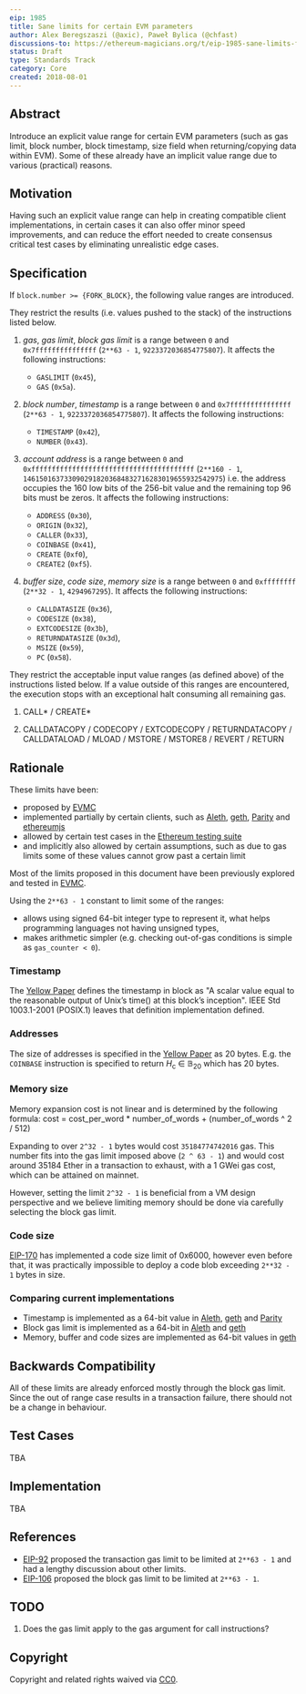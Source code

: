 ```yaml
---
eip: 1985
title: Sane limits for certain EVM parameters
author: Alex Beregszaszi (@axic), Paweł Bylica (@chfast)
discussions-to: https://ethereum-magicians.org/t/eip-1985-sane-limits-for-certain-evm-parameters/3224
status: Draft
type: Standards Track
category: Core
created: 2018-08-01
---
```


## Abstract

Introduce an explicit value range for certain EVM parameters
(such as gas limit, block number, block timestamp, size field when returning/copying data within EVM).
Some of these already have an implicit value range due to various (practical) reasons.

## Motivation

Having such an explicit value range can help in creating compatible client implementations,
in certain cases it can also offer minor speed improvements,
and can reduce the effort needed to create consensus critical test cases
by eliminating unrealistic edge cases.

## Specification

If `block.number >= {FORK_BLOCK}`, the following value ranges are introduced.

They restrict the results (i.e. values pushed to the stack) of the instructions listed below.

1. *gas*, *gas limit*, *block gas limit*
   is a range between `0` and `0x7fffffffffffffff` (`2**63 - 1`, `9223372036854775807`).
   It affects the following instructions:
   - `GASLIMIT` (`0x45`),
   - `GAS` (`0x5a`).

2. *block number*, *timestamp*
   is a range between `0` and `0x7fffffffffffffff` (`2**63 - 1`, `9223372036854775807`).
   It affects the following instructions:
   - `TIMESTAMP` (`0x42`),
   - `NUMBER` (`0x43`).

3. *account address*
   is a range between `0` and `0xffffffffffffffffffffffffffffffffffffffff` (`2**160 - 1`, `1461501637330902918203684832716283019655932542975`)
   i.e. the address occupies the 160 low bits of the 256-bit value and the remaining top 96 bits must be zeros.
   It affects the following instructions:
   - `ADDRESS` (`0x30`),
   - `ORIGIN` (`0x32`),
   - `CALLER` (`0x33`),
   - `COINBASE` (`0x41`),
   - `CREATE` (`0xf0`),
   - `CREATE2` (`0xf5`).

4. *buffer size*, *code size*, *memory size*
   is a range between `0` and `0xffffffff` (`2**32 - 1`, `4294967295`).
   It affects the following instructions:
   - `CALLDATASIZE` (`0x36`),
   - `CODESIZE` (`0x38`),
   - `EXTCODESIZE` (`0x3b`),
   - `RETURNDATASIZE` (`0x3d`),
   - `MSIZE` (`0x59`),
   - `PC` (`0x58`).

They restrict the acceptable input value ranges (as defined above) of the instructions listed below.
If a value outside of this ranges are encountered, the execution stops with an exceptional halt consuming all remaining gas.

1. CALL* / CREATE*

2. CALLDATACOPY / CODECOPY / EXTCODECOPY / RETURNDATACOPY / CALLDATALOAD / MLOAD / MSTORE / MSTORE8 / REVERT / RETURN

## Rationale

These limits have been:
- proposed by [EVMC]
- implemented partially by certain clients, such as [Aleth], [geth], [Parity] and [ethereumjs]
- allowed by certain test cases in the [Ethereum testing suite]
- and implicitly also allowed by certain assumptions, such as due to gas limits some of these values cannot grow past a certain limit

Most of the limits proposed in this document have been previously explored and tested in [EVMC].

Using the `2**63 - 1` constant to limit some of the ranges:
- allows using signed 64-bit integer type to represent it,
  what helps programming languages not having unsigned types,
- makes arithmetic simpler (e.g. checking out-of-gas conditions is simple as `gas_counter < 0`).

### Timestamp

The [Yellow Paper] defines the timestamp in block as "A scalar value equal to the reasonable output of Unix’s time() at this block’s inception".
IEEE Std 1003.1-2001 (POSIX.1) leaves that definition implementation defined.

### Addresses

The size of addresses is specified in the [Yellow Paper] as 20 bytes.
E.g. the `COINBASE` instruction is specified to return *H*<sub>c</sub> ∈ 𝔹<sub>20</sub> which has 20 bytes.

### Memory size

Memory expansion cost is not linear and is determined by the following formula:
        cost = cost_per_word * number_of_words + (number_of_words ^ 2 / 512)

Expanding to over `2^32 - 1` bytes would cost `35184774742016` gas. This number fits into the gas limit imposed above (`2 ^ 63 - 1`) and would cost around 35184 Ether in a transaction to exhaust, with a 1 GWei gas cost, which can be attained on mainnet.

However, setting the limit `2^32 - 1` is beneficial from a VM design perspective and we believe limiting memory should be done via carefully selecting the block gas limit.

### Code size

[EIP-170](http://eips.ethereum.org/EIPS/eip-170) has implemented a code size limit of 0x6000, however even before that, it was practically impossible to deploy a code blob exceeding `2**32 - 1` bytes in size.

### Comparing current implementations

- Timestamp is implemented as a 64-bit value in [Aleth], [geth] and [Parity]
- Block gas limit is implemented as a 64-bit in [Aleth] and [geth]
- Memory, buffer and code sizes are implemented as 64-bit values in [geth]

## Backwards Compatibility

All of these limits are already enforced mostly through the block gas limit. Since the out of range case results in a transaction failure, there should not be a change in behaviour.

## Test Cases

TBA

## Implementation

TBA

## References

- [EIP-92](https://github.com/ethereum/EIPs/issues/92) proposed the transaction gas limit to be limited at `2**63 - 1` and had a lengthy discussion about other limits.
- [EIP-106](https://github.com/ethereum/EIPs/issues/106) proposed the block gas limit to be limited at `2**63 - 1`.

## TODO

1. Does the gas limit apply to the gas argument for call instructions?

## Copyright
Copyright and related rights waived via [CC0](https://creativecommons.org/publicdomain/zero/1.0/).

[EVMC]: https://github.com/ethereum/evmc
[Aleth]: https://github.com/ethereum/aleth
[geth]: https://github.com/ethereum/go-ethereum
[Parity]: https://github.com/paritytech/parity-ethereum
[ethereumjs]: https://github.com/ethereumjs
[Ethereum testing suite]: https://github.com/ethereum/tests
[Yellow Paper]: https://github.com/ethereum/yellowpaper
